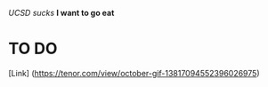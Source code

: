 *UCSD sucks*
**I want to go eat**
# TO DO
[Link] (https://tenor.com/view/october-gif-13817094552396026975)
